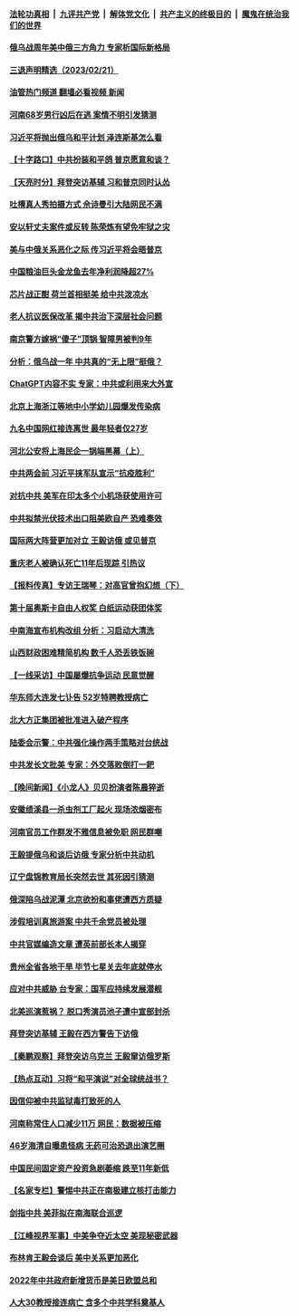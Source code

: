 ####  [法轮功真相](../../../../basic/blob/master/README.md?t=02221212) &nbsp;|&nbsp; [九评共产党](../../../../9ping.md/blob/master/README.md?t=02221212) &nbsp;|&nbsp; [解体党文化](../../../../jtdwh.md/blob/master/README.md?t=02221212)  &nbsp;|&nbsp; [共产主义的终极目的](../../../../gczydzjmd.md/blob/master/README.md?t=02221212) &nbsp;|&nbsp; [魔鬼在统治我们的世界](../../../../mgztzwmdsj.md/blob/master/README.md?t=02221212) 

#### [俄乌战周年美中俄三方角力 专家析国际新格局](../pages/nsc413/n13934906.md?t=02221212) 

#### [三退声明精选（2023/02/21）](../pages/nsc413/n13935108.md?t=02221212) 

#### [油管热门频道 翻墙必看视频 新闻](http://129.146.143.75:81/youtube.html?02221212)

#### [河南68岁男行凶后在逃 案情不明引发猜测](../pages/nsc413/n13935062.md?t=02221212) 

#### [习近平将抛出俄乌和平计划 泽连斯基怎么看](../pages/nsc413/n13934993.md?t=02221212) 

#### [【十字路口】中共扮装和平鸽 普京愿意和谈？](../pages/nsc413/n13934851.md?t=02221212) 

#### [【天亮时分】拜登突访基辅 习和普京同时认怂](../pages/nsc413/n13934937.md?t=02221212) 

#### [吐槽真人秀拍摄方式 佘诗曼引大陆网民不满](../pages/nsc413/n13934980.md?t=02221212) 

#### [安以轩丈夫案件或反转 陈荣炼有望免牢狱之灾](../pages/nsc413/n13934946.md?t=02221212) 

#### [美与中俄关系恶化之际 传习近平将会晤普京](../pages/nsc413/n13934888.md?t=02221212) 

#### [中国粮油巨头金龙鱼去年净利润降超27%](../pages/nsc413/n13934983.md?t=02221212) 

#### [芯片战正酣 荷兰首相挺美 给中共泼凉水](../pages/nsc413/n13934957.md?t=02221212) 

#### [老人抗议医保改革 揭中共治下深层社会问题](../pages/nsc413/n13934963.md?t=02221212) 

#### [南京警方嫁祸“傻子”顶锅 智障男被判9年](../pages/nsc413/n13934959.md?t=02221212) 

#### [分析：俄乌战一年 中共真的“无上限”挺俄？](../pages/nsc413/n13934884.md?t=02221212) 

#### [ChatGPT内容不实 专家：中共或利用来大外宣](../pages/nsc413/n13934885.md?t=02221212) 

#### [北京上海浙江等地中小学幼儿园爆发传染病](../pages/nsc413/n13934907.md?t=02221212) 

#### [九名中国网红接连离世 最年轻者仅27岁](../pages/nsc413/n13934903.md?t=02221212) 

#### [河北公安将上海民企一锅端黑幕（上）](../pages/nsc413/n13933995.md?t=02221212) 

#### [中共两会前 习近平挟军队宣示“抗疫胜利”](../pages/nsc413/n13934912.md?t=02221212) 

#### [对抗中共 美军在印太多个小机场获使用许可](../pages/nsc413/n13934892.md?t=02221212) 

#### [中共拟禁光伏技术出口阻美欧自产 恐难奏效](../pages/nsc413/n13934909.md?t=02221212) 

#### [国际两大阵营更加对立 王毅访俄 或见普京](../pages/nsc413/n13934882.md?t=02221212) 

#### [重庆老人被确认死亡11年后现踪 引热议](../pages/nsc413/n13934748.md?t=02221212) 

#### [【报料传真】专访王瑞琴：对高官曾抱幻想（下）](../pages/nsc413/n13932987.md?t=02221212) 

#### [第十届奥斯卡自由人权奖 白纸运动获团体奖](../pages/nsc413/n13934490.md?t=02221212) 

#### [中南海宣布机构改组 分析：习启动大清洗](../pages/nsc413/n13934829.md?t=02221212) 

#### [山西财政困难精简机构 数千人恐丢铁饭碗](../pages/nsc413/n13934701.md?t=02221212) 

#### [【一线采访】中国屡爆抗争运动 民意觉醒](../pages/nsc413/n13934024.md?t=02221212) 

#### [华东师大连发七讣告 52岁特聘教授病亡](../pages/nsc413/n13934636.md?t=02221212) 

#### [北大方正集团被批准进入破产程序](../pages/nsc413/n13934678.md?t=02221212) 

#### [陆委会示警：中共强化操作两手策略对台统战](../pages/nsc413/n13934590.md?t=02221212) 

#### [中共发长文批美 专家：外交落败倒打一耙](../pages/nsc413/n13934573.md?t=02221212) 


#### [【晚间新闻】《小龙人》贝贝扮演者陈晨猝逝](../pages/nsc413/n13934667.md?t=02221212) 

#### [安徽绩溪县一杀虫剂工厂起火 现场浓烟密布](../pages/nsc413/n13934628.md?t=02221212) 



#### [河南官员工作群发不雅信息被免职 网民群嘲](../pages/nsc413/n13934619.md?t=02221212) 

#### [王毅提俄乌和谈后访俄 专家分析中共动机](../pages/nsc413/n13934301.md?t=02221212) 

#### [辽宁盘锦教育局长突然去世 其死因引猜测](../pages/nsc413/n13934515.md?t=02221212) 

#### [俄深陷乌战泥潭 北京欲扮和事佬遭西方质疑](../pages/nsc413/n13934567.md?t=02221212) 

#### [涉假培训真旅游案 中共千余党员被处理](../pages/nsc413/n13934516.md?t=02221212) 

#### [中共官媒编造文章 遭英前部长本人揭穿](../pages/nsc413/n13934369.md?t=02221212) 

#### [贵州全省各地干旱 毕节七星关去年底就停水](../pages/nsc413/n13934434.md?t=02221212) 

#### [应对中共威胁 台专家：国军应持续发展潜舰](../pages/nsc413/n13933934.md?t=02221212) 


#### [北美巡演惹祸？ 脱口秀演员池子遭中宣部封杀](../pages/nsc413/n13934335.md?t=02221212) 

#### [拜登突访基辅 王毅在西方警告下访俄](../pages/nsc413/n13934276.md?t=02221212) 

#### [【秦鹏观察】拜登突访乌克兰 王毅窜访俄罗斯](../pages/nsc413/n13934371.md?t=02221212) 

#### [【热点互动】习将“和平演说”对全球统战书？](../pages/nsc413/n13934381.md?t=02221212) 

#### [因信仰被中共监狱毒打致死的人](../pages/nsc413/n13934141.md?t=02221212) 

#### [河南称常住人口减少11万 网民：数据被压缩](../pages/nsc413/n13934351.md?t=02221212) 

#### [46岁海清自曝患怪病 无药可治恐退出演艺圈](../pages/nsc413/n13934353.md?t=02221212) 

#### [中国民间固定资产投资急剧萎缩 跌至11年新低](../pages/nsc413/n13934355.md?t=02221212) 

#### [【名家专栏】警惕中共正在南极建立核打击能力](../pages/nsc413/n13934119.md?t=02221212) 

#### [剑指中共 美菲拟在南海联合巡逻](../pages/nsc413/n13934292.md?t=02221212) 

#### [【江峰视界军事】中美争夺近太空 美现秘密武器](../pages/nsc413/n13934322.md?t=02221212) 

#### [布林肯王毅会谈后 美中关系更加恶化](../pages/nsc413/n13934286.md?t=02221212) 

#### [2022年中共政府新增货币是美日欧盟总和](../pages/nsc413/n13934327.md?t=02221212) 

#### [人大30教授接连病亡 含多个中共学科奠基人](../pages/nsc413/n13934284.md?t=02221212) 

<img src='http://gfw-breaker.win/goodnews/indexes/nsc413.md' width='0px' height='0px'/>

